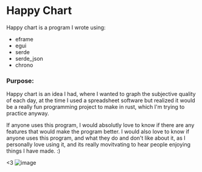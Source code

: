 # Happy Chart
Happy chart is a program I wrote using:
- eframe
- egui
- serde
- serde_json
- chrono

### Purpose:
Happy chart is an idea I had, where I wanted to graph the subjective quality of each day, at the time I used a spreadsheet software but realized it would be a really fun programming project to make in rust, which I'm trying to practice anyway.

If anyone uses this program, I would absolutly love to know if there are any features that would make the program better. 
I would also love to know if anyone uses this program, and what they do and don't like about it, as I personally love using it, and its really movitvating to hear people enjoying things I have made. :)

<3
![image](https://i.imgur.com/KT9FfoB.png)
